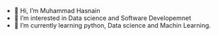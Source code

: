 - 👋 Hi, I’m Muhammad Hasnain
- 👀 I’m interested in Data science and Software Developemnet
- 🌱 I’m currently learning python, Data science and Machin Learning.

<!---
hasnainb6340/hasnainb6340 is a ✨ special ✨ repository because its `README.md` (this file) appears on your GitHub profile.
You can click the Preview link to take a look at your changes.
--->
